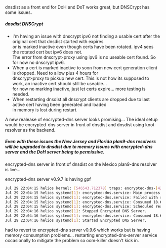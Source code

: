 dnsdist as a front end for DoH and DoT works great, but DNSCrypt has some issues.
##### dnsdist DNSCrypt
- I'm having an issue with dnscrypt ipv6 not finding a usable cert after the original cert that dnsdist started with expires\
  or is marked inactive even though certs have been rotated. ipv4 sees the rotated cert but ipv6 does not.\
  The error from dnscrypt-proxy using ipv6 is no useable cert found. So for now no dnscrypt ipv6.
- When  a cert is marked inactive to soon from new cert generation client is dropped. Need to allow plus 4 hours for\
  dnscrypt-proxy to pickup new cert. This is not how its supposed to work, an inactive cert should still be useable...\
  for now no marking inactive, just let certs expire... more testing is needed.
- When restarting dnsdist all dnscrypt clients are dropped due to last active cert having been generated and loaded\
  in memory is lost during restart.
  
A new realease of encrypted-dns server looks promising...
The ideal setup would be encrypted-dns server in front of dnsdist and dnsdist using knot-resolver as the backend.

##### Even with these issues the New Jersey and Florida plan9-dns resolvers will be upgraded to dnsdist due to memory issues with encrypted-dns server and the DoH server being to permissive.
  
encrypted-dns server in front of dnsdist on the Mexico plan9-dns resolver is live...

encrypted-dns server v0.9.7 is having gpf
```sh
Jul 29 22:04:15 helios kernel: [546543.712378] traps: encrypted-dns-[42995] general protection fault ip:55d323463171 sp:7f8f0f6e9078 error:0 in encrypted-dns[55d3232d7000+1ad000]
Jul 29 22:04:15 helios systemd[1]: encrypted-dns.service: Main process exited, code=killed, status=11/SEGV
Jul 29 22:04:15 helios systemd[1]: encrypted-dns.service: Failed with result 'signal'.
Jul 29 22:04:15 helios systemd[1]: encrypted-dns.service: Consumed 18.611s CPU time.
Jul 29 22:04:15 helios systemd[1]: encrypted-dns.service: Scheduled restart job, restart counter is at 1.
Jul 29 22:04:16 helios systemd[1]: Stopped Encrypted DNS Server.
Jul 29 22:04:16 helios systemd[1]: encrypted-dns.service: Consumed 18.611s CPU time.
Jul 29 22:04:16 helios systemd[1]: Started Encrypted DNS Server.
```
had to revert to encrypted-dns server v0.9.6 which works but is having memory consumption problems...
restarting encrypted-dns-server service occasionally to mitigate the problem so oom-killer doesn't kick in.
